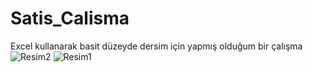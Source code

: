 # Satis_Calisma
Excel kullanarak basit düzeyde dersim için yapmış olduğum bir çalışma
![Resim2](https://github.com/user-attachments/assets/20955339-0c78-4900-86bb-fe23662e4264)
![Resim1](https://github.com/user-attachments/assets/dc098fbc-ee1f-4f10-b719-4a3d73f26b2a)
